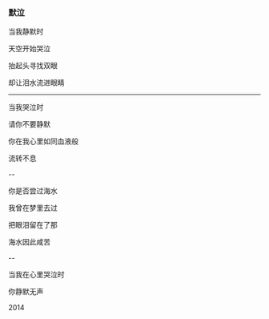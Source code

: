 ### 默泣

当我静默时

天空开始哭泣

抬起头寻找双眼

却让泪水流进眼睛

---

当我哭泣时

请你不要静默

你在我心里如同血液般

流转不息

--

你是否尝过海水

我曾在梦里去过

把眼泪留在了那

海水因此咸苦

--

当我在心里哭泣时

你静默无声

2014
